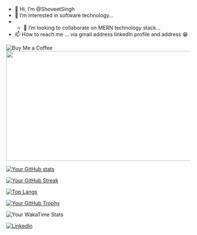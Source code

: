 - 👋 Hi, I’m @ShoveetSingh
- 👀 I’m interested in software technology...
- - 💞️ I’m looking to collaborate on MERN technology stack...
- 📫 How to reach me ... via gmail address linkedln profile and address 😁

<img src="https://www.buymeacoffee.com/assets/img/custom_images/yellow_img.png" alt="Buy Me a Coffee">

<!---
ShoveetSingh/ShoveetSingh is a ✨ special ✨ repository because its `README.md` (this file) appears on your GitHub profile.
You can click the Preview link to take a look at your changes.
--->

<div align="center">
  <img src="https://media.giphy.com/media/dWesBcTLavkZuG35MI/giphy.gif" width="600" height="300"/>
</div>

[![Your GitHub stats](https://github-readme-stats.vercel.app/api?username=ShoveetSingh&show_icons=true&count_private=true&bg_color=000000&title_color=ffffff&text_color=ffff00&icon_color=ffffff)](https://github.com/anuraghazra/github-readme-stats)


[![Your GitHub Streak](https://github-readme-streak-stats.herokuapp.com/?user=ShoveetSingh&background=000000&fire=DD2727&ring=DD2727&currStreakLabel=FFD700&sideNums=DD2727&currStreakNum=FFD700&sideLabels=FFD700&dates=FFD700&currStreak=FFD700)](https://github.com/DenverCoder1/github-readme-streak-stats)

[![Top Langs](https://github-readme-stats.vercel.app/api/top-langs/?username=ShoveetSingh&bg_color=000000&title_color=ffffff&text_color=DD2727&icon_color=DD2727)](https://github.com/anuraghazra/github-readme-stats)


[![Your GitHub Trophy](https://github-profile-trophy.vercel.app/?username=ShoveetSingh&theme=darkhub&no-bg=true&no-frame=true&column=7&row=1&margin-w=15&margin-h=15&title=Commit,Repositories,Followers,Issues,PullRequest,Contributions&title-color=FFD700&icon-color=FFD700)](https://github.com/ryo-ma/github-profile-trophy)

![Your WakaTime Stats](https://github-readme-stats.vercel.app/api/wakatime?username=shoveet&bg_color=000000&title_color=ffffff&text_color=FFD700&icon_color=FFD700)


[![LinkedIn](https://img.shields.io/badge/LinkedIn-Connect-blue)](https://www.linkedin.com/in/shoveet-singh-69827a225/)


